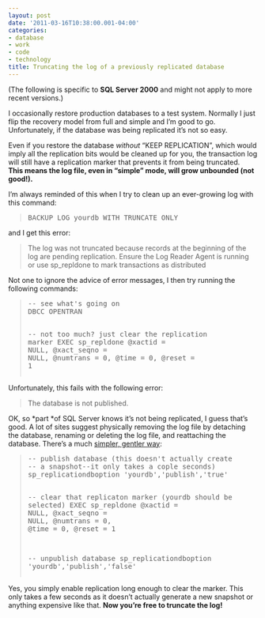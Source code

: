```yaml
---
layout: post
date: '2011-03-16T10:38:00.001-04:00'
categories:
- database
- work
- code
- technology
title: Truncating the log of a previously replicated database
---
```



(The following is specific to **SQL Server 2000** and might not apply to more recent versions.)

I occasionally restore production databases to a test system. Normally I just flip the recovery model from full and simple and I’m good to go. Unfortunately, if the database was being replicated it’s not so easy.

Even if you restore the database *without* “KEEP REPLICATION”, which would imply all the replication bits would be cleaned up for you, the transaction log will still have a replication marker that prevents it from being truncated.&#160; **This means the log file, even in “simple” mode, will grow unbounded (not good!).**

I’m always reminded of this when I try to clean up an ever-growing log with this command:
<blockquote>   <pre class="csharpcode"><span class="kwrd">BACKUP</span> LOG yourdb <span class="kwrd">WITH</span> TRUNCATE_ONLY</pre>
</blockquote>


and I get this error:

<blockquote>


The log was not truncated because records at the beginning of the log are pending replication. Ensure the Log Reader Agent is running or use sp_repldone to mark transactions as distributed 
    


</blockquote>


Not one to ignore the advice of error messages, I then try running the following commands:

<blockquote>
  <pre class="csharpcode"><span class="rem">-- see what's going on</span>
<span class="kwrd">DBCC</span> OPENTRAN

<span class="rem">-- not too much? just clear the replication marker</span>
<span class="kwrd">EXEC</span> sp_repldone @xactid = <span class="kwrd">NULL</span>, 
                 @xact_seqno = <span class="kwrd">NULL</span>, 
                 @numtrans = 0, 
                 @time = 0, 
                 @reset = 1</pre>
</blockquote>


Unfortunately, this fails with the following error:

<blockquote>


The database is not published.
</blockquote>


OK, so *part *of SQL Server knows it’s not being replicated, I guess that’s good. A lot of sites suggest physically removing the log file by detaching the database, renaming or deleting the log file, and reattaching the database. There’s a much [simpler, gentler way](http://www.sqlmag.com/Forums/tabid/426/aff/72/aft/83960/afv/topic/Default.aspx):

<blockquote>
  <pre class="csharpcode"><span class="rem">-- publish database (this doesn't actually create </span>
<span class="rem">-- a snapshot--it only takes a cople seconds)</span>
sp_replicationdboption <span class="str">'yourdb'</span>,<span class="str">'publish'</span>,<span class="str">'true'</span>

<span class="rem">-- clear that replicaton marker (yourdb should be selected)</span>
<span class="kwrd">EXEC</span> sp_repldone @xactid = <span class="kwrd">NULL</span>, @xact_seqno = <span class="kwrd">NULL</span>, @numtrans = 0, @<span class="kwrd">time</span> = 0, @reset = 1

<span class="rem">-- unpublish database</span>
sp_replicationdboption <span class="str">'yourdb'</span>,<span class="str">'publish'</span>,<span class="str">'false'</span></pre>
</blockquote>


Yes, you simply enable replication long enough to clear the marker. This only takes a few seconds as it doesn’t actually generate a new snapshot or anything expensive like that. **Now you’re free to truncate the log!**